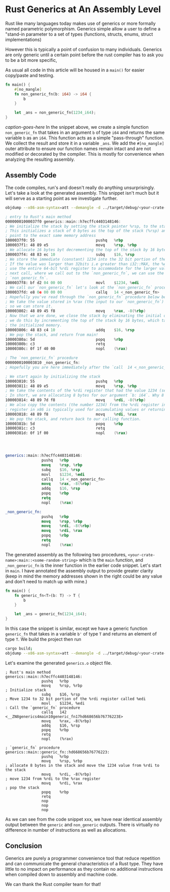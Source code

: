 # Rust Generics at An Assembly Level

Rust like many languages today makes use of generics or more formally named
parametric polymorphism. Generics simple allow a user to define a "stand-in
parameter to a set of types (functions, structs, enums, struct implementations)

However this is typically a point of confusion to many individuals. Generics are
only generic until a certain point before the rust compiler has to ask you to be
a bit more specific,

As usual all code in this article will be housed in a `main()` for easier
copy/paste and testing.

```rust
fn main() {
    #[no_mangle]
    fn non_generic_fn(b: i64) -> i64 {
        b
    }

    let _ans = non_generic_fn(1234_i64);
}
```
*caption-goes-here*
In the snippet above, we create a simple function `non_generic_fn` that takes in
an argument `b` of type `i64` and returns the same variable `b` as an `i64`.
This function acts as a simple "pass-through" function. We collect the result
and store it in a variable `_ans`. We add the `#[no_mangle]` outer attribute to
ensure our function names remain intact and are not modified or decorated by the
compiler. This is mostly for convenience when analyzing the resulting assembly.

## Assembly Code
The code compiles, run's and doesn't really do anything unsurprisingly. Let's
take a look at the generated assembly. This snippet isn't much but it will serve
as a starting point as we investigate further.

```bash
objdump --x86-asm-syntax=att --demangle -d ../target/debug/<your-crate-name> > ./src/non_generics.o
```

```nasm
; entry to Rust's main method
00000001000037f0 generics::main::h7ecffc4403148146:
; We initialize the stack by setting the stack pointer %rsp, to the stack base pointer %rbp.
; This initializes a stack of 0 bytes as the top of the stack (%rsp) and base of the stack (%rbp)
; point to the exact same memory address
1000037f0: 55                          	pushq	%rbp
1000037f1: 48 89 e5                    	movq	%rsp, %rbp
; We allocate 16 bytes byt decrementing the top of the stack by 16 bytes.
1000037f4: 48 83 ec 10                 	subq	$16, %rsp
; We store the immediate (constant) 1234 into the 32 bit portion of the 64 bit %rdi register called %edi
; If the value was larger than 32bits i.e greater than i32::MAX, the %edi would change to %rdi as it has to
; use the entire 64-bit %rdi register to accommodate for the larger value. We also store it in the %rdi so that in the
; next call, where we call out to the `non_generic_fn`, we can use the value stored in %edi as an input parameter to the
; `non_generic_fn`.
1000037f8: bf d2 04 00 00              	movl	$1234, %edi
; We call our `non_generic_fn` let's look at the `non_generic_fn` procedure below before continuing.
1000037fd: e8 0e 00 00 00              	callq	14 <_non_generic_fn>
; Hopefully you've read through the `non_generic_fn` procedure below before continuing here.
; We take the value stored in %rax (the input to our `non_generic_fn`) and we allocate 8 bytes in the stack
; so we can store it.
100003802: 48 89 45 f8                 	movq	%rax, -8(%rbp)
; Now that we are done, we close the stack by eliminating the initial offset of the top of the stack to the bottom of the stack.
; we do this by incrementing the top of the stack by 16 bytes, which takes us back to the base of the stack. This deallocates
; the initialized memory.
100003806: 48 83 c4 10                 	addq	$16, %rsp
; We pop the stack, and return from main!
10000380a: 5d                          	popq	%rbp
10000380b: c3                          	retq
10000380c: 0f 1f 40 00                 	nopl	(%rax)

; The `non_generic_fn` procedure
0000000100003810 _non_generic_fn:
; Hopefully you are here immediately after the `call  14 <_non_generic_fn>` command above

; We start again by initializing the stack
100003810: 55                          	pushq	%rbp
100003811: 48 89 e5                    	movq	%rsp, %rbp
; We take the contents of the %rdi register that had the value 1234 (see above procedure) and place it 8 bytes offset from the base pointer
; In short, we are allocating 8 bytes for our argument `b: i64`. Why 8 bytes? because it is a 64-bit number we are allocating.
100003814: 48 89 7d f8                 	movq	%rdi, -8(%rbp)
; We also copy the contents (the number 1234) from the %rdi register into the accumulator register (%rax). By convention the %rax
; register in x86 is typically used for accumulating values or returning types from a function as we are about to do.
100003818: 48 89 f8                    	movq	%rdi, %rax
; We pop the stack, and return back to our calling function.
10000381b: 5d                          	popq	%rbp
10000381c: c3                          	retq
10000381d: 0f 1f 00                    	nopl	(%rax)




generics::main::h7ecffc4403148146:
               	pushq	%rbp
               	movq	%rsp, %rbp
               	subq	$16, %rsp
               	movl	$1234, %edi
               	callq	14 <_non_generic_fn>
               	movq	%rax, -8(%rbp)
               	addq	$16, %rsp
               	popq	%rbp
               	retq
               	nopl	(%rax)

_non_generic_fn:
               	pushq	%rbp
               	movq	%rsp, %rbp
               	movq	%rdi, -8(%rbp)
               	movq	%rdi, %rax
               	popq	%rbp
               	retq
               	nopl	(%rax)
```
The generated assembly as the following two procedures,
`<your-crate-name>:main::<some-random-string>` which is the `main` function, and
`_non_generic_fn` is the inner function in the earlier code snippet. Let's start
in `main`. I have annotated the assembly output to provide greater clarity (keep
in mind the memory addresses shown in the right could be any value and don't
need to match up with mine.)


```rust
fn main() {
    fn generic_fn<T>(b: T) -> T {
        b
    }

    let _ans = generic_fn(1234_i64);
}
```

In this case the snippet is similar, except we have a generic function
`generic_fn` that takes in a variable `b'` of type `T` and returns an element of
type `T`. We build the project then run

``` bash
cargo build;
objdump --x86-asm-syntax=att --demangle -d ../target/debug/<your-crate-name> > ./src/generics.o;
```


Let's examine the generated `generics.o` object file.

```x86asm
; Rust's main method
generics::main::h7ecffc4403148146:
               	pushq	%rbp
               	movq	%rsp, %rbp
; Initialize stack
               	subq	$16, %rsp
; Move 1234 to 32 bit portion of the %rdi register called %edi
               	movl	$1234, %edi
: Call the `generic_fn` procedure
               	callq	142 <__ZN8generics4main10generic_fn17hd668656b76776223E>
               	movq	%rax, -8(%rbp)
               	addq	$16, %rsp
               	popq	%rbp
               	retq
               	nopl	(%rax)

; `generic_fn` procedure
generics::main::generic_fn::hd668656b76776223:
               	pushq	%rbp
               	movq	%rsp, %rbp
; allocate 8 bytes in the stack and move the 1234 value from %rdi to the stack
               	movq	%rdi, -8(%rbp)
; move 1234 from %rdi to the %rax register
               	movq	%rdi, %rax
; pop the stack
               	popq	%rbp
               	retq
               	nop
               	nop
               	nop
```
As we can see from the code snippet xxx, we have near identical assembly
output between the `generic` and `non_generic` outputs. There is virtually no
difference in number of instructions as well as allocations.

## Conclusion

Generics are purely a programmer convenience tool that reduce repetition and can
communicate the general characteristics of a Rust type. They have little to no
impact on performance as they contain no additional instructions when compiled
down to assembly and machine code.

We can thank the Rust compiler team for that!
